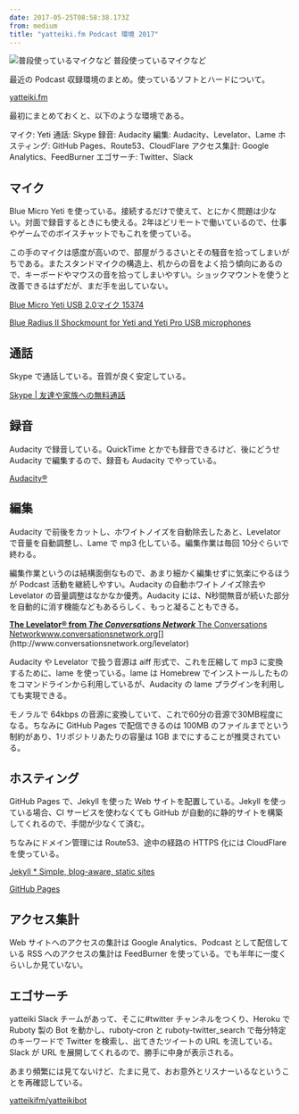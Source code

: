 ```yaml
---
date: 2017-05-25T08:58:38.173Z
from: medium
title: "yatteiki.fm Podcast 環境 2017"
---
```


![普段使っているマイクなど](https://cdn-images-1.medium.com/max/800/1*C75Lj6WmN_I9Rl0un_icvQ.png)
普段使っているマイクなど

最近の Podcast 収録環境のまとめ。使っているソフトとハードについて。

[yatteiki.fm](https://yatteiki.fm/)

最初にまとめておくと、以下のような環境である。

マイク: Yeti
通話: Skype
録音: Audacity
編集: Audacity、Levelator、Lame
ホスティング: GitHub Pages、Route53、CloudFlare
アクセス集計: Google Analytics、FeedBurner
エゴサーチ: Twitter、Slack

## マイク

Blue Micro Yeti を使っている。接続するだけで使えて、とにかく問題は少ない。対面で録音するときにも使える。2年ほどリモートで働いているので、仕事やゲームでのボイスチャットでもこれを使っている。

この手のマイクは感度が高いので、部屋がうるさいとその騒音を拾ってしまいがちである。またスタンドマイクの構造上、机からの音をよく拾う傾向にあるので、キーボードやマウスの音を拾ってしまいやすい。ショックマウントを使うと改善できるはずだが、まだ手を出していない。

[Blue Micro Yeti USB 2.0マイク 15374](http://amzn.to/2qezTvp)

[Blue Radius II Shockmount for Yeti and Yeti Pro USB microphones](http://amzn.to/2rTc2yb)

## 通話

Skype で通話している。音質が良く安定している。

[Skype | 友達や家族への無料通話](https://www.skype.com/ja/)

## 録音

Audacity で録音している。QuickTime とかでも録音できるけど、後にどうせ Audacity で編集するので、録音も Audacity でやっている。

[Audacity®](http://www.audacityteam.org/)

## 編集

Audacity で前後をカットし、ホワイトノイズを自動除去したあと、Levelator で音量を自動調整し、Lame で mp3 化している。編集作業は毎回 10分ぐらいで終わる。

編集作業というのは結構面倒なもので、あまり細かく編集せずに気楽にやるほうが Podcast 活動を継続しやすい。Audacity の自動ホワイトノイズ除去や Levelator の音量調整はなかなか優秀。Audacity には、N秒間無音が続いた部分を自動的に消す機能などもあるらしく、もっと凝ることもできる。

[**The Levelator® from _The Conversations Network_**
The Conversations Networkwww.conversationsnetwork.org](http://www.conversationsnetwork.org/levelator "http://www.conversationsnetwork.org/levelator")[](http://www.conversationsnetwork.org/levelator)

Audacity や Levelator で扱う音源は aiff 形式で、これを圧縮して mp3 に変換するために、lame を使っている。lame は Homebrew でインストールしたものをコマンドラインから利用しているが、Audacity の lame プラグインを利用しても実現できる。

モノラルで 64kbps の音源に変換していて、これで60分の音源で30MB程度になる。ちなみに GitHub Pages で配信できるのは 100MB のファイルまでという制約があり、1リポジトリあたりの容量は 1GB までにすることが推奨されている。

## ホスティング

GitHub Pages で、Jekyll を使った Web サイトを配置している。Jekyll を使っている場合、CI サービスを使わなくても GitHub が自動的に静的サイトを構築してくれるので、手間が少なくて済む。

ちなみにドメイン管理には Route53、途中の経路の HTTPS 化には CloudFlare を使っている。

[Jekyll \* Simple, blog-aware, static sites](https://jekyllrb.com/)

[GitHub Pages](https://pages.github.com/)

## アクセス集計

Web サイトへのアクセスの集計は Google Analytics、Podcast として配信している RSS へのアクセスの集計は FeedBurner を使っている。でも半年に一度くらいしか見ていない。

## エゴサーチ

yatteiki Slack チームがあって、そこに#twitter チャンネルをつくり、Heroku で Ruboty 製の Bot を動かし、ruboty-cron と ruboty-twitter\_search で毎分特定のキーワードで Twitter を検索し、出てきたツイートの URL を流している。Slack が URL を展開してくれるので、勝手に中身が表示される。

あまり頻繁には見てないけど、たまに見て、おお意外とリスナーいるなということを再確認している。

[yatteikifm/yatteikibot](https://github.com/yatteikifm/yatteikibot)
